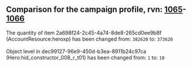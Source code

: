 ## Comparison for the campaign profile, rvn: [1065](https://github.com/PRO100KatYT/FortniteProfileRevisions/tree/main/profiles/campaign/1065%20campaign.json)-[1066](https://github.com/PRO100KatYT/FortniteProfileRevisions/tree/main/profiles/campaign/1066%20campaign.json)

The quantity of item 2a698f24-2c45-4a74-8de8-265cd0ee9b8f (AccountResource:heroxp) has been changed from: `382620` to: `373620`
<br><br>
Object level in dec99127-96e9-450d-b3ea-8911b24c97ca (Hero:hid_constructor_008_r_t01) has been changed from: `1` to: `10`
<br><br>
